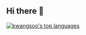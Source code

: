 ## Hi there 👋


[![kwangsoo's top languages](https://github-readme-stats.vercel.app/api/top-langs/?username=gitforsteven&theme=blue-green)](https://github.com/gitforsteven)

<!--
**gitforsteven/gitforsteven** is a ✨ _special_ ✨ repository because its `README.md` (this file) appears on your GitHub profile.

Here are some ideas to get you started:

- 🔭 I’m currently working on ...
- 🌱 I’m currently learning ...
- 👯 I’m looking to collaborate on ...
- 🤔 I’m looking for help with ...
- 💬 Ask me about ...
- 📫 How to reach me: ...
- 😄 Pronouns: ...
- ⚡ Fun fact: ...
-->
